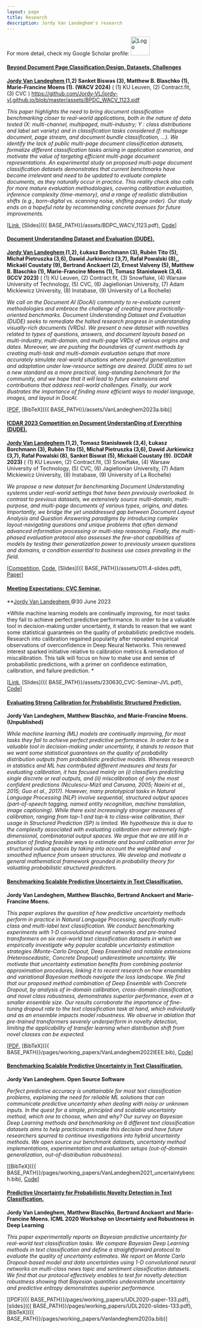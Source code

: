 ```yaml
---
layout: page
title: Research
description: Jordy Van Landeghem's research
---
```


For more detail, check my Google Scholar profile: 
<a href="https://scholar.google.com/citations?user=Vsnb4d0AAAAJ&hl=en" align="left">
    <img src="{{ BASE_PATH }}/assets/gscholar.png" alt="Logo" width="50">
  </a>


#### <u>Beyond Document Page Classification:Design, Datasets, Challenges </u>
**<u>Jordy Van Landeghem </u> (1,2)  Sanket Biswas (3), Matthew B. Blaschko (1), Marie-Francine Moens (1). (WACV 2024)**
( (1) KU Leuven, (2) Contract.fit, (3) CVC )
https://github.com/Jordy-VL/jordy-vl.github.io/blob/master/assets/BPDC_WACV_1123.pdf

*This paper highlights the need to bring document classification benchmarking closer to real-world applications, both in the nature of data tested (X: multi-channel, multipaged, multi-industry; Y : class distributions and label set variety) and in classification tasks considered (f: multipage document, page stream, and document bundle classification, ...). We identify the lack of public multi-page document classification datasets, formalize different classification tasks arising in application scenarios, and motivate the value of targeting efficient multi-page document representations. 
An experimental study on proposed multi-page document classification datasets demonstrates that current benchmarks have become irrelevant and need to be updated to evaluate complete documents, as they naturally occur in practice. This reality check also calls for more mature evaluation methodologies, covering calibration evaluation, inference complexity (time-memory), and a range of realistic distribution shifts (e.g., born-digital vs. scanning noise, shifting page order). Our study ends on a hopeful note by recommending concrete avenues for future improvements.*

[[Link](https://openaccess.thecvf.com/content/WACV2024/papers/Van_Landeghem_Beyond_Document_Page_Classification_Design_Datasets_and_Challenges_WACV_2024_paper.pdf), [Slides]({{ BASE_PATH}}/assets/BDPC_WACV_1123.pdf), [Code](https://[github.com/Jordy-VL/calibration-primer](https://huggingface.co/bdpc/src))]

#### <u>Document Understanding Dataset and Evaluation (DUDE).</u>
**<u>Jordy Van Landeghem </u> (1,2), Łukasz Borchmann (3), Rubèn Tito (5), Michał Pietruszka (3,6), Dawid Jurkiewicz (3,7), Rafał Powalski (8),, Mickaël Coustaty (9), Bertrand Anckaert (2), Ernest Valveny (5), Matthew B. Blaschko (1), Marie-Francine Moens (1), Tomasz Stanisławek (3,4). (ICCV 2023)**
( (1) KU Leuven, (2) Contract.fit, (3) Snowflake, (4) Warsaw University of Technology, (5) CVC, (6) Jagiellonian University, (7) Adam Mickiewicz University, (8) Instabase, (9) University of La Rochelle)

*We call on the Document AI (DocAI) community to re-evaluate current methodologies and embrace the challenge of creating more practically-oriented benchmarks. Document Understanding Dataset and Evaluation (DUDE) seeks to remediate the halted research progress in understanding visually-rich documents (VRDs). We present a new dataset with novelties related to types of questions, answers, and document layouts based on multi-industry, multi-domain, and multi-page VRDs of various origins and dates. Moreover, we are pushing the boundaries of current methods by creating multi-task and multi-domain evaluation setups that more accurately simulate real-world situations where powerful generalization and adaptation under low-resource settings are desired. DUDE aims to set a new standard as a more practical, long-standing benchmark for the community, and we hope that it will lead to future extensions and contributions that address real-world challenges. Finally, our work illustrates the importance of finding more efficient ways to model language, images, and layout in DocAI.*

[[PDF](https://arxiv.org/abs/2305.08455), [BibTeX]({{ BASE_PATH}}/assets/VanLandeghem2023a.bib)]


#### <u>ICDAR 2023 Competition on Document UnderstanDing of Everything (DUDE).</u>
**<u>Jordy Van Landeghem </u> (1,2), Tomasz Stanisławek (3,4), Łukasz Borchmann (3), Rubèn Tito (5), Michał Pietruszka (3,6), Dawid Jurkiewicz (3,7), Rafał Powalski (8), Sanket Biswat (5), Mickaël Coustaty (9). (ICDAR 2023)**
( (1) KU Leuven, (2) Contract.fit, (3) Snowflake, (4) Warsaw University of Technology, (5) CVC, (6) Jagiellonian University, (7) Adam Mickiewicz University, (8) Instabase, (9) University of La Rochelle)

*We propose a new dataset for benchmarking Document Understanding systems under real-world settings that have been previously overlooked. In contrast to previous datasets, we extensively source multi-domain, 
multi-purpose, and multi-page documents of various types, origins, and dates. Importantly, we bridge the yet unaddressed gap between Document Layout Analysis and Question Answering paradigms by introducing complex layout-navigating questions and unique problems that often demand advanced information processing or multi-step reasoning. 
Finally, the multi-phased evaluation protocol also assesses the few-shot capabilities of models by testing their generalization power to previously unseen questions and domains, a condition essential to business use cases prevailing in the field.*


[[Competition](https://rrc.cvc.uab.es/?ch=23), [Code](https://github.com/duchallenge-team/dude/blob/main/README.md), [Slides]({{ BASE_PATH}}/assets/O11.4-slides.pdf), [Paper](https://doi.org/10.1007/978-3-031-41679-8_24)]

#### <u>Meeting Expectations: CVC Seminar.</u>
**<u>Jordy Van Landeghem </u> @30 June 2023

*While machine learning models are continually improving, for most tasks they fail to achieve perfect predictive performance. In order to be a valuable tool in decision-making under uncertainty, it stands to reason that we want some statistical guarantees on the quality of probabilistic predictive models. Research into calibration regained popularity after repeated empirical observations of overconfidence in Deep Neural Networks. This renewed interest sparked initiative relative to calibration metrics & remediation of miscalibration. This talk will focus on how to make use and sense of probabilistic predictions, with a primer on confidence estimation, calibration, and failure prediction. *

[[Link](https://www.cvc.uab.es/blog/2023/06/30/jordy-van-landeghem-cvc-seminar/), [Slides]({{ BASE_PATH}}/assets/230630_CVC-Seminar-JVL.pdf), [Code](https://github.com/Jordy-VL/calibration-primer)]



#### <u>Evaluating Strong Calibration for Probabilistic Structured Prediction.</u>
**Jordy Van Landeghem, Matthew Blaschko, and Marie-Francine Moens. (Unpublished)**

*While machine learning (ML) models are continually improving, for most tasks they fail to achieve perfect predictive performance. In order to be a valuable tool in decision-making under uncertainty, it stands to reason that we want some statistical guarantees on the quality of probability distribution outputs from probabilistic predictive models. Whereas research in statistics and ML has contributed different measures and tests for evaluating calibration, it has focused mainly on (i) classifiers predicting single discrete or real outputs, and (ii) miscalibration of only the most confident predictions (Niculescu-Mizil and Caruana, 2005; Naeini et al., 2015; Guo et al., 2017). 
However, many prototypical tasks in Natural Language Processing (NLP) involve sequential, structured output spaces (part-of-speech tagging, named entity recognition, machine translation, image captioning). While there exist increasingly stronger measures of calibration, ranging from top-1 and top-k to class-wise calibration, their usage in Structured Prediction (SP) is limited. We hypothesize this is due to the complexity associated with evaluating calibration over extremely high-dimensional, combinatorial output spaces. We argue that we are still in a position of finding feasible ways to estimate and bound calibration error for structured output spaces by taking into account the weighted and smoothed influence from unseen structures. We develop and motivate a general mathematical framework grounded in probability theory for valuating probabilistic structured predictors.*

#### <u>Benchmarking Scalable Predictive Uncertainty in Text Classification.</u>
**Jordy Van Landeghem, Matthew Blaschko, Bertrand Anckaert and Marie-Francine Moens.**

*This paper explores the question of how predictive uncertainty methods perform in practice in Natural Language Processing, specifically multi-class and multi-label text classification. We conduct benchmarking experiments with 1-D convolutional neural networks and pre-trained transformers on six real-world text classification datasets in which we empirically investigate why popular scalable uncertainty estimation strategies (Monte-Carlo Dropout, Deep Ensemble) and notable extensions (Heteroscedastic, Concrete Dropout) underestimate uncertainty. We motivate that uncertainty estimation benefits from combining posterior approximation procedures, linking it to recent research on how ensembles and variational Bayesian methods navigate the loss landscape. We find that our proposed method combination of Deep Ensemble with Concrete Dropout, by analysis of in-domain calibration, cross-domain classification, and novel class robustness, demonstrates superior performance, even at a smaller ensemble size. Our results corroborate the importance of fine-tuning dropout rate to the text classification task at hand, which individually and as an ensemble impacts model robustness. We observe in ablation that pre-trained transformers severely underperform in novelty detection, limiting the applicability of transfer learning when distribution shift from novel classes can be expected.*

[[PDF](https://ieeexplore.ieee.org/document/9761166), [BibTeX]({{ BASE_PATH}}/pages/working_papers/VanLandeghem2022IEEE.bib), [Code](https://github.com/Jordy-VL/uncertainty-bench)]

#### <u>Benchmarking Scalable Predictive Uncertainty in Text Classification.</u>
**Jordy Van Landeghem. Open Source Software**

*Perfect predictive accuracy is unattainable for most text classification problems, explaining the need for reliable ML solutions that can communicate predictive uncertainty when dealing with noisy or unknown inputs. In the quest for a simple, principled and scalable uncertainty method, which one to choose, when and why?
Our survey on Bayesian Deep Learning methods and benchmarking on 6 different text classification datasets aims to help practicioners make this decision and have future researchers spurred to continue investigations into hybrid uncertainty methods.
We open source our benchmark datasets, uncertainty method implementations, experimentation and evaluation setups (out-of-domain generalization, out-of-distribution robustness).*

[[BibTeX]({{ BASE_PATH}}/pages/working_papers/VanLandeghem2021_uncertaintybench.bib), [Code]({https://github.com/Jordy-VL/uncertainty-bench})]


#### <u>Predictive Uncertainty for Probabilistic Novelty Detection in Text Classification.</u>
**Jordy Van Landeghem, Matthew Blaschko, Bertrand Anckaert and Marie-Francine Moens. ICML 2020 Workshop on Uncertainty and Robustness in Deep Learning**

*This paper experimentally reports on Bayesian predictive uncertainty for real-world text classification tasks. We compare Bayesian Deep Learning methods in text classification and define a straightforward protocol to evaluate the quality of uncertainty estimates. We report on Monte Carlo Dropout-based model and data uncertainties using 1-D convolutional neural networks on multi-class news topic and sentiment classification datasets. We find that our protocol effectively enables to test for novelty detection robustness showing that Bayesian quantities underestimate uncertainty and predictive entropy demonstrates superior performance.*

[[PDF]({{ BASE_PATH}}/pages/working_papers/UDL2020-paper-133.pdf), [slides]({{ BASE_PATH}}/pages/working_papers/UDL2020-slides-133.pdf),[BibTeX]({{ BASE_PATH}}/pages/working_papers/Vanlandeghem2020a.bib)]

<!-- Note: this is how to write a comment in HTML. Everything in here won't show up on your webpage.-->
